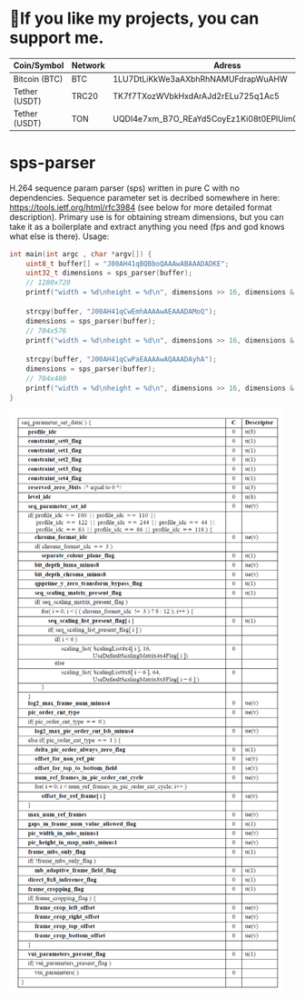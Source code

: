#  💜If you like my projects, you can support me.

| Coin/Symbol | Network | Adress |
|------|---------|--------|
| Bitcoin (BTC) | BTC | 1LU7DtLiKkWe3aAXbhRhNAMUFdrapWuAHW |
| Tether (USDT) | TRC20 | TK7f7TXozWVbkHxdArAJd2rELu725q1Ac5 |
| Tether (USDT) | TON | UQDI4e7xm_B7O_REaYd5CoyEz1Ki08t0EPlUim022_K9B2xa |


# sps-parser
H.264 sequence param parser (sps) written in pure C with no dependencies.
Sequence parameter set is decribed somewhere in here: https://tools.ietf.org/html/rfc3984 (see below for more detailed format description).
Primary use is for obtaining stream dimensions, but you can take it as a boilerplate and extract anything you need (fps and god knows what else is there).  Usage:

```c
int main(int argc , char *argv[]) {
	uint8_t buffer[] = "J00AH41qBQBboQAAAwABAAADADKE";
	uint32_t dimensions = sps_parser(buffer);
	// 1280x720
	printf("width = %d\nheight = %d\n", dimensions >> 16, dimensions & 0xFFFF);

	strcpy(buffer, "J00AH41qCwEmhAAAAwAEAAADAMoQ");
	dimensions = sps_parser(buffer);
	// 704x576
	printf("width = %d\nheight = %d\n", dimensions >> 16, dimensions & 0xFFFF);

	strcpy(buffer, "J00AH41qCwPaEAAAAwAQAAADAyhA");
	dimensions = sps_parser(buffer);
	// 704x480
	printf("width = %d\nheight = %d\n", dimensions >> 16, dimensions & 0xFFFF);
}
```

![SPS in details](https://raw.githubusercontent.com/angrycoding/sps-parser/master/sps.png)

